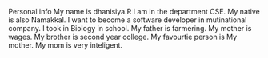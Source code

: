Personal info My name is dhanisiya.R I am in the department CSE.
My native is also Namakkal.
I want to become a software developer in mutinational company.
I took in Biology in school.
My father is farmering.
My mother is wages.
My brother is second year college.
My favourtie person is My mother.
My mom is very inteligent.

